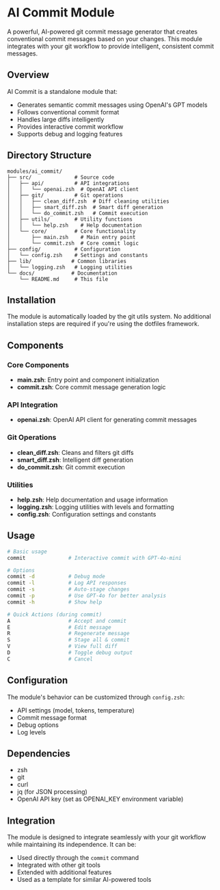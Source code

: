 # AI Commit Module

A powerful, AI-powered git commit message generator that creates conventional commit messages based on your changes. This module integrates with your git workflow to provide intelligent, consistent commit messages.

## Overview

AI Commit is a standalone module that:

- Generates semantic commit messages using OpenAI's GPT models
- Follows conventional commit format
- Handles large diffs intelligently
- Provides interactive commit workflow
- Supports debug and logging features

## Directory Structure

```
modules/ai_commit/
├── src/              # Source code
│   ├── api/          # API integrations
│   │   └── openai.zsh  # OpenAI API client
│   ├── git/          # Git operations
│   │   ├── clean_diff.zsh  # Diff cleaning utilities
│   │   ├── smart_diff.zsh  # Smart diff generation
│   │   └── do_commit.zsh   # Commit execution
│   ├── utils/        # Utility functions
│   │   └── help.zsh    # Help documentation
│   └── core/         # Core functionality
│       ├── main.zsh    # Main entry point
│       └── commit.zsh  # Core commit logic
├── config/           # Configuration
│   └── config.zsh    # Settings and constants
├── lib/             # Common libraries
│   └── logging.zsh   # Logging utilities
└── docs/            # Documentation
    └── README.md     # This file
```

## Installation

The module is automatically loaded by the git utils system. No additional installation steps are required if you're using the dotfiles framework.

## Components

### Core Components

- **main.zsh**: Entry point and component initialization
- **commit.zsh**: Core commit message generation logic

### API Integration

- **openai.zsh**: OpenAI API client for generating commit messages

### Git Operations

- **clean_diff.zsh**: Cleans and filters git diffs
- **smart_diff.zsh**: Intelligent diff generation
- **do_commit.zsh**: Git commit execution

### Utilities

- **help.zsh**: Help documentation and usage information
- **logging.zsh**: Logging utilities with levels and formatting
- **config.zsh**: Configuration settings and constants

## Usage

```bash
# Basic usage
commit              # Interactive commit with GPT-4o-mini

# Options
commit -d           # Debug mode
commit -l           # Log API responses
commit -s           # Auto-stage changes
commit -p           # Use GPT-4o for better analysis
commit -h           # Show help

# Quick Actions (during commit)
A                   # Accept and commit
E                   # Edit message
R                   # Regenerate message
S                   # Stage all & commit
V                   # View full diff
D                   # Toggle debug output
C                   # Cancel
```

## Configuration

The module's behavior can be customized through `config.zsh`:

- API settings (model, tokens, temperature)
- Commit message format
- Debug options
- Log levels

## Dependencies

- zsh
- git
- curl
- jq (for JSON processing)
- OpenAI API key (set as OPENAI_KEY environment variable)

## Integration

The module is designed to integrate seamlessly with your git workflow while maintaining its independence. It can be:

- Used directly through the `commit` command
- Integrated with other git tools
- Extended with additional features
- Used as a template for similar AI-powered tools
